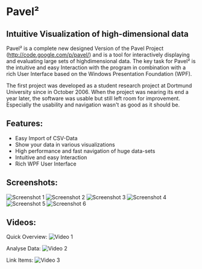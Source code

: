 # Pavel²
## Intuitive Visualization of high-dimensional data
Pavel² is a complete new designed Version of the Pavel Project (http://code.google.com/p/pavel/) and is a tool for interactively displaying and evaluating large sets of highdimensional data. The key task for Pavel² is the intuitive and easy Interaction with the program in combination with a rich User Interface based on the Windows Presentation Foundation (WPF).

The first project was developed as a student research project at Dortmund University since in October 2006. When the project was nearing its end a year later, the software was usable but still left room for improvement. Especially the usability and navigation wasn't as good as it should be.

## Features:
- Easy Import of CSV-Data
- Show your data in various visualizations
- High performance and fast navigation of huge data-sets
- Intuitive and easy Interaction
- Rich WPF User Interface

## Screenshots:
![Screenshot 1](http://farm4.static.flickr.com/3141/2898916243_b5fae23bfd.jpg)
![Screenshot 2](http://farm4.static.flickr.com/3086/2898917869_950577f9d3_m.jpg)
![Screenshot 3](http://farm4.static.flickr.com/3079/2899760610_1aa3b2db39_m.jpg)
![Screenshot 4](http://farm4.static.flickr.com/3084/2899760328_12aaff489c_m.jpg)
![Screenshot 5](http://farm4.static.flickr.com/3107/2898916689_51a6cc784a_m.jpg)
![Screenshot 6](http://farm4.static.flickr.com/3234/2899759902_d77afe9bfb_m.jpg)

## Videos:
Quick Overview:
![Video 1](http://www.screencast.com/t/7qH7tkld2d)

Analyse Data:
![Video 2](http://www.screencast.com/t/qSVe85MpzXL)

Link Items:
![Video 3](http://www.screencast.com/t/moRksFJ26S)
